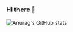 ### Hi there 👋


![Anurag's GitHub stats](https://github-readme-stats.vercel.app/api?username=Nekzerd&show_icons=true&theme=dark)
